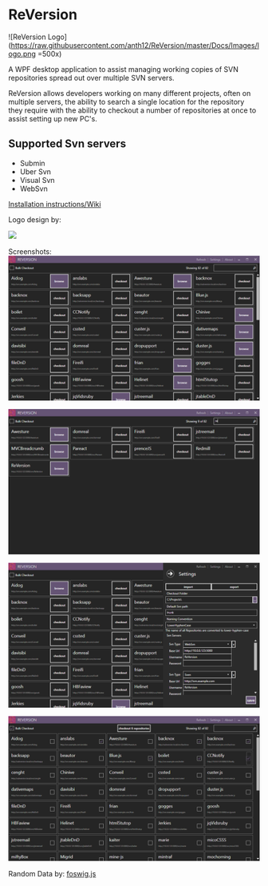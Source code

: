 # ReVersion
![ReVersion Logo](https://raw.githubusercontent.com/anth12/ReVersion/master/Docs/Images/logo.png =500x)

A WPF desktop application to assist managing working copies of SVN repositories spread out over multiple SVN servers. 

ReVersion allows developers working on many different projects, often on multiple servers, the ability to search a single location for the repository they require with the ability to checkout a number of repositories at once to assist setting up new PC's.

## Supported Svn servers
* Submin
* Uber Svn
* Visual Svn
* WebSvn

[Installation instructions/Wiki](https://github.com/anth12/ReVersion/wiki "Installation instructions/Wiki")

Logo design by:

<a href="http://l-saurus.co.uk/" target="blank">
	<img src="http://www.l-saurusdesign.host-ed.me/Images/Index/l-saurus.gif" width="150"/>
</a>


Screenshots:
![ReVersion Home screen](https://raw.githubusercontent.com/anth12/ReVersion/master/Docs/Images/Home-Example.png)

![ReVersion Search](https://raw.githubusercontent.com/anth12/ReVersion/master/Docs/Images/Search-Example.png)

![ReVersion Settings](https://raw.githubusercontent.com/anth12/ReVersion/master/Docs/Images/Settings-Example.png)

![ReVersion Bulk Checkout](https://raw.githubusercontent.com/anth12/ReVersion/master/Docs/Images/Bulk-Checkout-Example.png)

Random Data by: [foswig.js](https://github.com/mrsharpoblunto/foswig.js/)